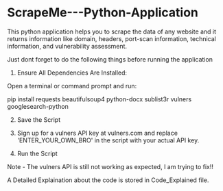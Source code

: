 # ScrapeMe---Python-Application
This python application helps you to scrape the data of any website and it returns information like domain, headers, port-scan information, technical information, and vulnerability assessment.

Just dont forget to do the following things before running the application

1. Ensure All Dependencies Are Installed:

Open a terminal or command prompt and run:

pip install requests beautifulsoup4 python-docx sublist3r vulners googlesearch-python

2. Save the Script

3. Sign up for a vulners API key at vulners.com and replace 'ENTER_YOUR_OWN_BRO' in the script with your actual API key.

4. Run the Script


Note - The vulners API is still not working as expected, I am trying to fix!!

A Detailed Explaination about the code is stored in Code_Explained file.
